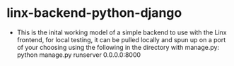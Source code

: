 # linx-backend-python-django
- This is the inital working model of a simple backend to use with the Linx frontend, for local testing,
  it can be pulled locally and spun up on a port of your choosing using the following in the directory
  with manage.py: python manage.py runserver 0.0.0.0:8000
